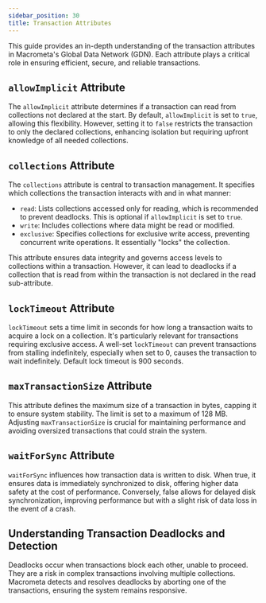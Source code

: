 ```yaml
---
sidebar_position: 30
title: Transaction Attributes
---
```


This guide provides an in-depth understanding of the transaction attributes in Macrometa's Global Data Network (GDN). Each attribute plays a critical role in ensuring efficient, secure, and reliable transactions.

## `allowImplicit` Attribute

The `allowImplicit` attribute determines if a transaction can read from collections not declared at the start. By default, `allowImplicit` is set to `true`, allowing this flexibility. However, setting it to `false` restricts the transaction to only the declared collections, enhancing isolation but requiring upfront knowledge of all needed collections.

## `collections` Attribute

The `collections` attribute is central to transaction management. It specifies which collections the transaction interacts with and in what manner:

- `read`: Lists collections accessed only for reading, which is recommended to prevent deadlocks. This is optional if `allowImplicit` is set to `true`.
- `write`: Includes collections where data might be read or modified.
- `exclusive`: Specifies collections for exclusive write access, preventing concurrent write operations. It essentially "locks" the collection.

This attribute ensures data integrity and governs access levels to collections within a transaction. However, it can lead to deadlocks if a collection that is read from within the transaction is not declared in the read sub-attribute.

## `lockTimeout` Attribute

`lockTimeout` sets a time limit in seconds for how long a transaction waits to acquire a lock on a collection. It's particularly relevant for transactions requiring exclusive access. A well-set `lockTimeout` can prevent transactions from stalling indefinitely, especially when set to 0, causes the transaction to wait indefinitely. Default lock timeout is 900 seconds.

## `maxTransactionSize` Attribute

This attribute defines the maximum size of a transaction in bytes, capping it to ensure system stability. The limit is set to a maximum of 128 MB. Adjusting `maxTransactionSize` is crucial for maintaining performance and avoiding oversized transactions that could strain the system.

## `waitForSync` Attribute

`waitForSync` influences how transaction data is written to disk. When true, it ensures data is immediately synchronized to disk, offering higher data safety at the cost of performance. Conversely, false allows for delayed disk synchronization, improving performance but with a slight risk of data loss in the event of a crash.

## Understanding Transaction Deadlocks and Detection

Deadlocks occur when transactions block each other, unable to proceed. They are a risk in complex transactions involving multiple collections. Macrometa detects and resolves deadlocks by aborting one of the transactions, ensuring the system remains responsive.
